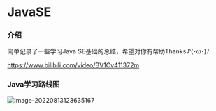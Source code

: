 # JavaSE

### 介绍
简单记录了一些学习Java SE基础的总结，希望对你有帮助Thanks♪(･ω･)ﾉ

https://www.bilibili.com/video/BV1Cv411372m

### Java学习路线图

![image-20220813123635167](https://raw.githubusercontent.com/redyouzi/images-for-blog/main/img02/202208131236219.png)
